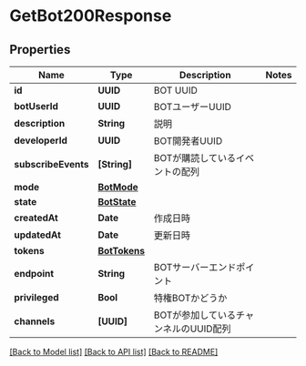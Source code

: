 # GetBot200Response

## Properties
Name | Type | Description | Notes
------------ | ------------- | ------------- | -------------
**id** | **UUID** | BOT UUID | 
**botUserId** | **UUID** | BOTユーザーUUID | 
**description** | **String** | 説明 | 
**developerId** | **UUID** | BOT開発者UUID | 
**subscribeEvents** | **[String]** | BOTが購読しているイベントの配列 | 
**mode** | [**BotMode**](BotMode.md) |  | 
**state** | [**BotState**](BotState.md) |  | 
**createdAt** | **Date** | 作成日時 | 
**updatedAt** | **Date** | 更新日時 | 
**tokens** | [**BotTokens**](BotTokens.md) |  | 
**endpoint** | **String** | BOTサーバーエンドポイント | 
**privileged** | **Bool** | 特権BOTかどうか | 
**channels** | **[UUID]** | BOTが参加しているチャンネルのUUID配列 | 

[[Back to Model list]](../README.md#documentation-for-models) [[Back to API list]](../README.md#documentation-for-api-endpoints) [[Back to README]](../README.md)


